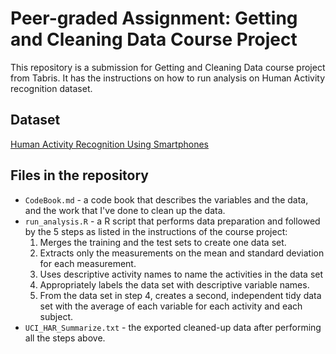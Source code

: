 # Peer-graded Assignment: Getting and Cleaning Data Course Project

This repository is a submission for Getting and Cleaning Data course project from Tabris. It has the instructions on how to run analysis on Human Activity recognition dataset.

## Dataset

[Human Activity Recognition Using Smartphones](http://archive.ics.uci.edu/ml/datasets/Human+Activity+Recognition+Using+Smartphones) 

## Files in the repository

- `CodeBook.md` \- a code book that describes the variables and the data, and the work that I've done to clean up the data.
- `run_analysis.R` \- a R script that performs data preparation and followed by the 5 steps as listed in the instructions of the course project:
  1. Merges the training and the test sets to create one data set.
  2. Extracts only the measurements on the mean and standard deviation for each measurement. 
  3. Uses descriptive activity names to name the activities in the data set
  4. Appropriately labels the data set with descriptive variable names. 
  5. From the data set in step 4, creates a second, independent tidy data set with the average of each variable for each activity and each subject.
- `UCI_HAR_Summarize.txt` \- the exported cleaned-up data after performing all the steps above.